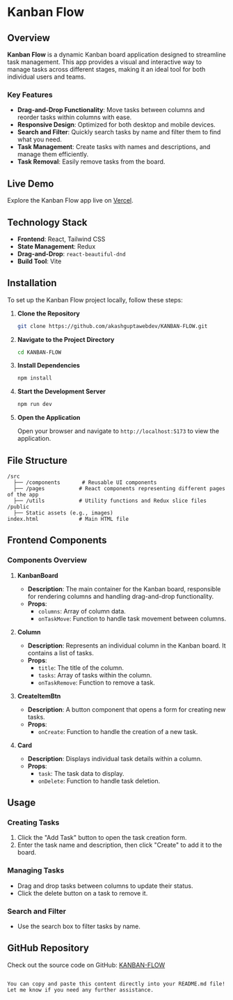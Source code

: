 
# Kanban Flow

## Overview

**Kanban Flow** is a dynamic Kanban board application designed to streamline task management. This app provides a visual and interactive way to manage tasks across different stages, making it an ideal tool for both individual users and teams.

### Key Features

- **Drag-and-Drop Functionality**: Move tasks between columns and reorder tasks within columns with ease.
- **Responsive Design**: Optimized for both desktop and mobile devices.
- **Search and Filter**: Quickly search tasks by name and filter them to find what you need.
- **Task Management**: Create tasks with names and descriptions, and manage them efficiently.
- **Task Removal**: Easily remove tasks from the board.

## Live Demo

Explore the Kanban Flow app live on [Vercel](https://kanban-flows.vercel.app/).

## Technology Stack

- **Frontend**: React, Tailwind CSS
- **State Management**: Redux
- **Drag-and-Drop**: `react-beautiful-dnd`
- **Build Tool**: Vite

## Installation

To set up the Kanban Flow project locally, follow these steps:

1. **Clone the Repository**

   ```bash
   git clone https://github.com/akashguptawebdev/KANBAN-FLOW.git
   ```

2. **Navigate to the Project Directory**

   ```bash
   cd KANBAN-FLOW
   ```

3. **Install Dependencies**

   ```bash
   npm install
   ```

4. **Start the Development Server**

   ```bash
   npm run dev
   ```

5. **Open the Application**

   Open your browser and navigate to `http://localhost:5173` to view the application.

## File Structure

```
/src
  ├── /components       # Reusable UI components
  ├── /pages           # React components representing different pages of the app
  ├── /utils           # Utility functions and Redux slice files
/public
  ├── Static assets (e.g., images)
index.html             # Main HTML file
```

## Frontend Components

### Components Overview

1. **KanbanBoard**
   - **Description**: The main container for the Kanban board, responsible for rendering columns and handling drag-and-drop functionality.
   - **Props**: 
     - `columns`: Array of column data.
     - `onTaskMove`: Function to handle task movement between columns.

2. **Column**
   - **Description**: Represents an individual column in the Kanban board. It contains a list of tasks.
   - **Props**:
     - `title`: The title of the column.
     - `tasks`: Array of tasks within the column.
     - `onTaskRemove`: Function to remove a task.

3. **CreateItemBtn**
   - **Description**: A button component that opens a form for creating new tasks.
   - **Props**:
     - `onCreate`: Function to handle the creation of a new task.

4. **Card**
   - **Description**: Displays individual task details within a column.
   - **Props**:
     - `task`: The task data to display.
     - `onDelete`: Function to handle task deletion.

## Usage

### Creating Tasks

1. Click the "Add Task" button to open the task creation form.
2. Enter the task name and description, then click "Create" to add it to the board.

### Managing Tasks

- Drag and drop tasks between columns to update their status.
- Click the delete button on a task to remove it.

### Search and Filter

- Use the search box to filter tasks by name.

## GitHub Repository

Check out the source code on GitHub: [KANBAN-FLOW](https://github.com/akashguptawebdev/KANBAN-FLOW)
```

You can copy and paste this content directly into your README.md file! Let me know if you need any further assistance.
